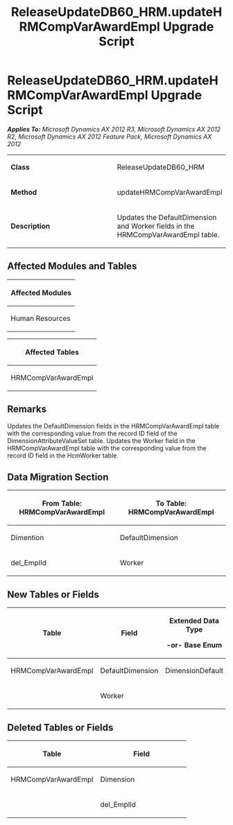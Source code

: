 ﻿---
title: ReleaseUpdateDB60_HRM.updateHRMCompVarAwardEmpl Upgrade Script
TOCTitle: ReleaseUpdateDB60_HRM.updateHRMCompVarAwardEmpl Upgrade Script
ms:assetid: 2f0f5433-0e9e-fab5-4b8b-2954ac51d904
ms:mtpsurl: https://msdn.microsoft.com/en-us/library/JJ736026(v=AX.60)
ms:contentKeyID: 49707441
ms.date: 05/18/2015
mtps_version: v=AX.60
---

# ReleaseUpdateDB60\_HRM.updateHRMCompVarAwardEmpl Upgrade Script 


_**Applies To:** Microsoft Dynamics AX 2012 R3, Microsoft Dynamics AX 2012 R2, Microsoft Dynamics AX 2012 Feature Pack, Microsoft Dynamics AX 2012_

<table>
<colgroup>
<col style="width: 50%" />
<col style="width: 50%" />
</colgroup>
<tbody>
<tr class="odd">
<td><p><strong>Class</strong></p></td>
<td><p>ReleaseUpdateDB60_HRM</p></td>
</tr>
<tr class="even">
<td><p><strong>Method</strong></p></td>
<td><p>updateHRMCompVarAwardEmpl</p></td>
</tr>
<tr class="odd">
<td><p><strong>Description</strong></p></td>
<td><p>Updates the DefaultDimension and Worker fields in the HRMCompVarAwardEmpl table.</p></td>
</tr>
</tbody>
</table>


## Affected Modules and Tables

<table>
<colgroup>
<col style="width: 100%" />
</colgroup>
<thead>
<tr class="header">
<th><p>Affected Modules</p></th>
</tr>
</thead>
<tbody>
<tr class="odd">
<td><p>Human Resources</p></td>
</tr>
</tbody>
</table>


<table>
<colgroup>
<col style="width: 100%" />
</colgroup>
<thead>
<tr class="header">
<th><p>Affected Tables</p></th>
</tr>
</thead>
<tbody>
<tr class="odd">
<td><p>HRMCompVarAwardEmpl</p></td>
</tr>
</tbody>
</table>


## Remarks

Updates the DefaultDimension fields in the HRMCompVarAwardEmpl table with the corresponding value from the record ID field of the DimensionAttributeValueSet table. Updates the Worker field in the HRMCompVarAwardEmpl table with the corresponding value from the record ID field in the HcmWorker table.

## Data Migration Section

<table>
<colgroup>
<col style="width: 50%" />
<col style="width: 50%" />
</colgroup>
<thead>
<tr class="header">
<th><p>From Table: HRMCompVarAwardEmpl</p></th>
<th><p>To Table: HRMCompVarAwardEmpl</p></th>
</tr>
</thead>
<tbody>
<tr class="odd">
<td><p>Dimention</p></td>
<td><p>DefaultDimension</p></td>
</tr>
<tr class="even">
<td><p>del_EmplId</p></td>
<td><p>Worker</p></td>
</tr>
</tbody>
</table>


## New Tables or Fields

<table>
<colgroup>
<col style="width: 33%" />
<col style="width: 33%" />
<col style="width: 33%" />
</colgroup>
<thead>
<tr class="header">
<th><p>Table</p></th>
<th><p>Field</p></th>
<th><p>Extended Data Type</p>
<p>-or- Base Enum</p></th>
</tr>
</thead>
<tbody>
<tr class="odd">
<td><p>HRMCompVarAwardEmpl</p></td>
<td><p>DefaultDimension</p></td>
<td><p>DimensionDefault</p></td>
</tr>
<tr class="even">
<td><p></p></td>
<td><p>Worker</p></td>
<td><p></p></td>
</tr>
</tbody>
</table>


## Deleted Tables or Fields

<table>
<colgroup>
<col style="width: 50%" />
<col style="width: 50%" />
</colgroup>
<thead>
<tr class="header">
<th><p>Table</p></th>
<th><p>Field</p></th>
</tr>
</thead>
<tbody>
<tr class="odd">
<td><p>HRMCompVarAwardEmpl</p></td>
<td><p>Dimension</p></td>
</tr>
<tr class="even">
<td><p></p></td>
<td><p>del_EmplId</p></td>
</tr>
</tbody>
</table>

  


